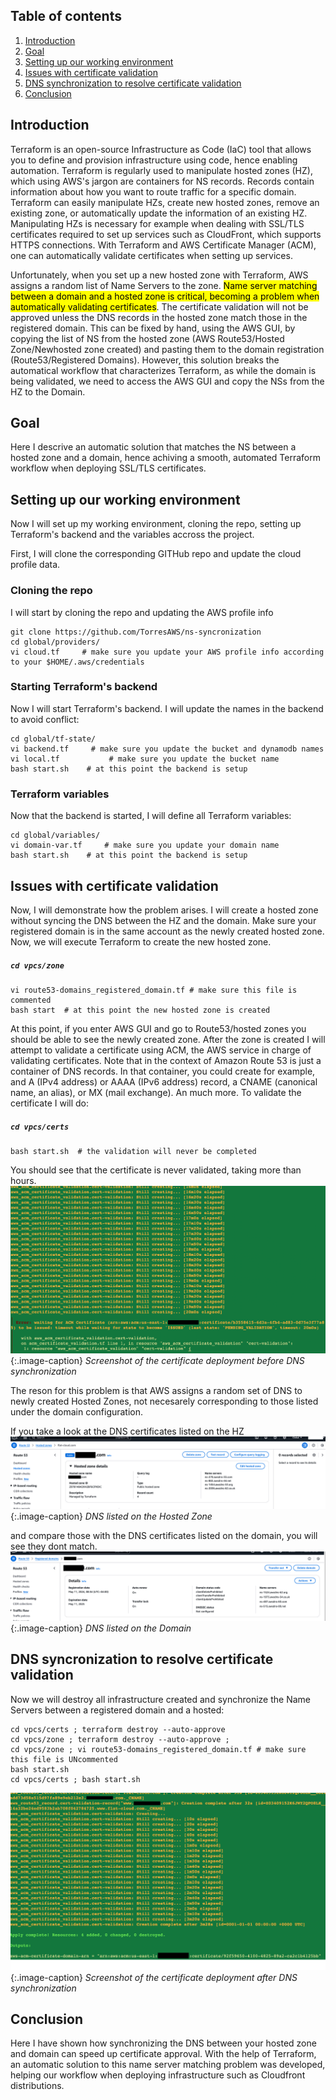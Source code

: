 ## Table of contents
1. [Introduction](#introduction)
2. [Goal](#goal)
3. [Setting up our working environment](#first)
4. [Issues with certificate validation](#issues)
5. [DNS synchronization to resolve certificate validation](#syncronization)
6. [Conclusion](#conclusion)

## Introduction <a name="introduction"></a>
Terraform is an open-source Infrastructure as Code (IaC) tool that allows you to define and provision infrastructure using code, hence enabling automation. Terraform is regularly used to manipulate hosted zones (HZ),  which using AWS's jargon are containers for NS records. Records contain information about how you want to route traffic for a specific domain. Terraform can easily manipulate HZs, create new hosted zones, remove an existing zone, or automatically update the information of an existing HZ. Manipulating HZs is necessary for example when dealing with SSL/TLS certificates required to set up services such as CloudFront, which supports HTTPS connections. With Terraform and AWS Certificate Manager (ACM), one can automatically validate certificates when setting up services. 

Unfortunately, when you set up a new hosted zone with Terraform, AWS assigns a random list of Name Servers to the zone. <mark>Name server matching between a domain and a hosted zone is critical, becoming a problem when automatically validating certificates</mark>. The certificate validation will not be approved unless the DNS records in the hosted zone match those in the registered domain.
This can be fixed by hand, using the AWS GUI, by copying the list of NS from the hosted zone (AWS Route53/Hosted Zone/Newhosted zone created) and pasting them to the domain registration (Route53/Registered Domains). However, this solution breaks the automatical workflow that characterizes Terraform, as while the domain is being validated, we need to access the AWS GUI and copy the NSs from the HZ to the Domain.

## Goal <a name="goal"></a>
<div class="alert alert-block alert-info">
Here I descrive an automatic solution that matches the NS between a hosted zone and a domain, hence achiving a smooth, automated Terraform workflow when deploying SSL/TLS certificates.
</div>

## Setting up our working environment <a name="first"></a>

Now I will set up my working environment, cloning the repo, setting up Terraform's backend and the variables accross the project.


First, I will clone the corresponding GITHub repo and update the cloud profile data.

### Cloning the repo
I will start by cloning the repo and updating the AWS profile info

 ```
git clone https://github.com/TorresAWS/ns-syncronization
cd global/providers/
vi cloud.tf     # make sure you update your AWS profile info according to your $HOME/.aws/credentials
```
### Starting Terraform's backend
Now I will start Terraform's backend. I will update the names in the backend to avoid conflict:

 ```
cd global/tf-state/
vi backend.tf     # make sure you update the bucket and dynamodb names
vi local.tf           # make sure you update the bucket name
bash start.sh    # at this point the backend is setup
```
### Terraform variables
Now that the backend is started, I will define all Terraform variables:

 ```
cd global/variables/
vi domain-var.tf     # make sure you update your domain name
bash start.sh    # at this point the backend is setup
```

## Issues with certificate validation <a name="issues"></a>

Now, I will demonstrate how the problem arises. I will create a hosted zone without syncing the DNS between the HZ and the domain. Make sure your registered domain is in the same account as the newly created hosted zone. Now, we will execute Terraform to create the new hosted zone. 

 <h5 a><strong><code>cd vpcs/zone</code></strong></h5>

```
vi route53-domains_registered_domain.tf # make sure this file is commented
bash start  # at this point the new hosted zone is created
```

At this point, if you enter AWS GUI and go to Route53/hosted zones you should be able to see the newly created zone. After the zone is created I will attempt to validate a certificate using ACM, the AWS service in charge of validating certificates. Note that in the context of Amazon Route 53 is just a container of DNS records. In that container, you could create for example, and A (IPv4 address) or AAAA (IPv6 address) record, a  CNAME (canonical name, an alias), or MX (mail exchange). An much more. To validate the certificate I will do:
 
 <h5 a><strong><code>cd vpcs/certs</code></strong></h5>

```
bash start.sh  # the validation will never be completed
```

You should see that the certificate is never validated, taking more than hours. 
![My image](sync-ns-img1.png)
{:.image-caption}
*Screenshot of the certificate deployment before DNS synchronization*

The reson for this problem is that AWS assigns a random set of DNS to newly created Hosted Zones, not necesarely corresponding to those listed under the domain configuration.


If you take a look at the DNS certificates listed on the HZ
![My image](sync-ns-img3.png)
{:.image-caption}
*DNS listed on the Hosted Zone*

and compare those with the DNS certificates listed on the domain, you will see they dont match.
![My image](sync-ns-img4.png)
{:.image-caption}
*DNS listed on the Domain*


## DNS syncronization to resolve certificate validation <a name="syncronization"></a>
Now we will destroy all infrastructure created and synchronize the Name Servers between a registered domain and a hosted:

```
cd vpcs/certs ; terraform destroy --auto-approve
cd vpcs/zone ; terraform destroy --auto-approve ;
cd vpcs/zone ; vi route53-domains_registered_domain.tf # make sure this file is UNcommented
bash start.sh
cd vpcs/certs ; bash start.sh  
```

![My image](sync-ns-img2.png)
{:.image-caption}
*Screenshot of the certificate deployment after DNS synchronization*

## Conclusion <a name="conclusion"></a>
<div class="alert alert-block alert-info">
Here I have shown how synchronizing the DNS between your hosted zone and domain can speed up certificate approval. With the help of Terraform, an automatic solution to this name server matching problem was developed, helping our workflow when deploying infrastructure such as Cloudfront distributions.
</div>
